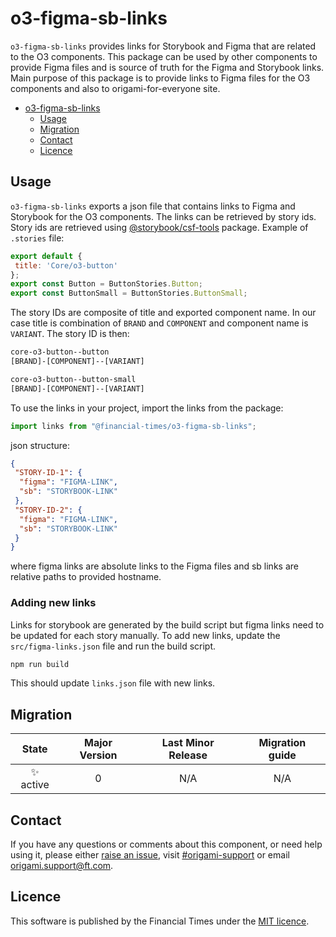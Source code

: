 # o3-figma-sb-links

`o3-figma-sb-links` provides links for Storybook and Figma that are related to the O3 components. This package can be used by other components to provide Figma files and is source of truth for the Figma and Storybook links. Main purpose of this package is to provide links to Figma files for the O3 components and also to origami-for-everyone site.

- [o3-figma-sb-links](#o3-figma-sb-links)
  - [Usage](#usage)
  - [Migration](#migration)
  - [Contact](#contact)
  - [Licence](#licence)

## Usage

`o3-figma-sb-links` exports a json file that contains links to Figma and Storybook for the O3 components. The links can be retrieved by story ids. Story ids are retrieved using [@storybook/csf-tools](https://www.npmjs.com/package/@storybook/csf-tools) package. Example of `.stories` file:

```jsx
export default {
 title: 'Core/o3-button'
};
export const Button = ButtonStories.Button;
export const ButtonSmall = ButtonStories.ButtonSmall;
```

The story IDs are composite of title and exported component name. In our case title is combination of `BRAND` and `COMPONENT` and component name is `VARIANT`. The story ID is then:

```txt
core-o3-button--button
[BRAND]-[COMPONENT]--[VARIANT]

core-o3-button--button-small
[BRAND]-[COMPONENT]--[VARIANT]

```

To use the links in your project, import the links from the package:

```js
import links from "@financial-times/o3-figma-sb-links";
```

json structure:

```json
{
 "STORY-ID-1": {
  "figma": "FIGMA-LINK",
  "sb": "STORYBOOK-LINK"
 },
 "STORY-ID-2": {
  "figma": "FIGMA-LINK",
  "sb": "STORYBOOK-LINK"
 }
}
```

where figma links are absolute links to the Figma files and sb links are relative paths to provided hostname.

### Adding new links

Links for storybook are generated by the build script but figma links need to be updated for each story manually. To add new links, update the `src/figma-links.json` file and run the build script.

```bash
npm run build
```

This should update `links.json` file with new links.

## Migration

|   State   | Major Version | Last Minor Release | Migration guide |
| :-------: | :-----------: | :----------------: | :-------------: |
| ✨ active |       0       |        N/A         |       N/A       |

## Contact

If you have any questions or comments about this component, or need help using it, please either [raise an issue](https://github.com/Financial-Times/origami/issues/new?labels=o-buttons-experimental,components), visit [#origami-support](https://financialtimes.slack.com/messages/#origami-support/) or email [origami.support@ft.com](mailto:origami.support@ft.com).

## Licence

This software is published by the Financial Times under the [MIT licence](http://opensource.org/licenses/MIT).

